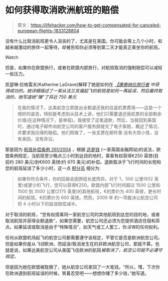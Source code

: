 # 如何获得取消欧洲航班的赔偿

> 原文：<https://lifehacker.com/how-to-get-compensated-for-canceled-european-flights-1833128804>

没有什么比取消航班更令人沮丧的了，尤其是在美国。你可能会等上几个小时，和越来越激动的旅伴一起等待，却被告知你必须等到第二天才能真正乘坐你的航班。

Watch

但是，如果你在欧盟旅行，或者在欧盟内部旅行，对航班取消的强制赔偿可以减轻一些压力。

凯瑟琳·拉格雷夫(Katherine LaGrave)解释了她是如何在 [*【康泰纳仕旅行者*](https://www.cntraveler.com/story/the-european-flight-compensation-rule-you-dont-know-about) *中获得成功的。她详细描述了一架从法兰克福起飞的航班是如何一再延误，然后最终取消的，她写道她“赚”了将近 750 美元*

> 在我的情况下，达美航空立即提出全额退还我的往返机票费用——这是一个很好的姿态，特别是考虑到从技术上讲，他们只需要退还我机票的全部剩余价值(在这种情况下，是单程)。我接受了这笔退款，然后，当我回到美国时，通过电子邮件向航空公司的客户服务部提交了电子索赔，概述了情况，并要求我应得的赔偿。他们照做了，一张支票在邮件里:没有大惊小怪，没有来回，没有异议。

那是因为 [航班补偿条例 261/2004](https://eur-lex.europa.eu/legal-content/EN/TXT/PDF/?uri=CELEX:31991R0295&from=EN) ，根据 [这是钱](https://www.thisismoney.co.uk/money/holidays/article-2271213/How-claim-EU-flight-delay-compensation-EC-261-2004.html) (一家英国金融网站)的说法，欧盟条例规定，当航班至少晚点三小时到达目的地时，乘客有权获得€250 英镑(目前约 280 美元)到€600 英镑(约 670 美元)的补偿。退款取决于飞行时间的长短和您的航班延误了多少小时，这一点 [积分员](https://thepointsguy.com/2017/11/ec-261-services-can-get-airlines-to-pay-for-delays/) 细分为:

> 如果你符合条件，你的回报会因旅程长度而异。对于 1，500 公里(932 英里)或更少的飞行，您可以获得€250。欧盟内部飞行时间超过 1500 公里和 1500 到 3500 公里(2175 英里)的其他航班，€的票价为 400 英镑，更长时间的航班，€的票价为 600 英镑。然而，2009 年 的一项裁决让航空公司将 4 小时以下的延误赔偿减半。

对于取消的航班，“您有权搭乘同一家航空公司的其他航班到达您的目的地，或者取消航班并获得全额退款”，如果您需要，航空公司还必须为您提供酒店住宿和茶点。如果延误或取消是由于“特殊情况”，如天气或工人罢工，你*没有*的任何权利。

任何从欧盟机场起飞的航空公司都需要遵守该规定，不管它是否是欧洲航空公司。但是如果你是从*飞往*欧洲，而延误/取消发生在的非欧洲航空公司，那就不算。也就是说，如果达美航空公司从美国飞往欧洲的航班*被取消了，航空公司就不必遵守规定。*

但是因为她在欧盟被耽搁了，她从航空公司拿回了一大笔钱。“所以，嘿，下次你在欧洲遇到航班延误的时候，笑着忍受吧——想想你赚了多少钱，”她写道。